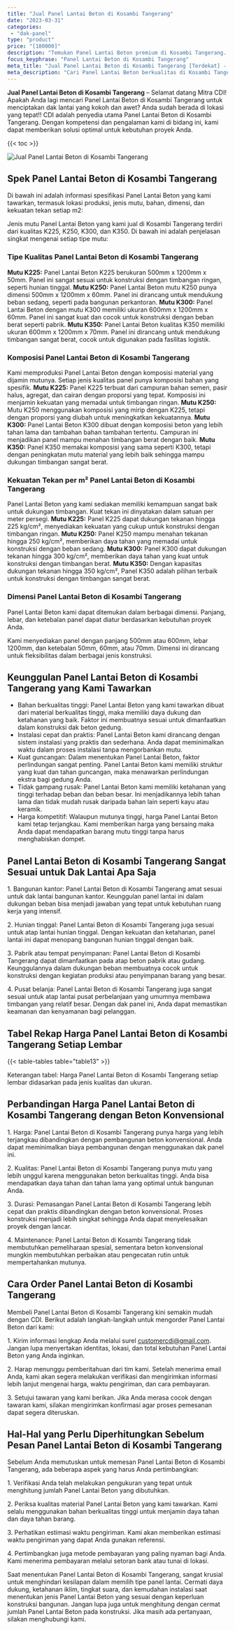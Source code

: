 ```yaml
---
title: "Jual Panel Lantai Beton di Kosambi Tangerang"
date: "2023-03-31"
categories:
 - "dak-panel"
type: "product"
price: "[180000]"
description: "Temukan Panel Lantai Beton premium di Kosambi Tangerang. Solusi ideal untuk proyek konstruksi dengan standar terbaik, Panel Lantai Beton memberikan kekuatan maksimal untuk proyek pembangunan. Hubungi kami sekarang."
focus_keyphrase: "Panel Lantai Beton di Kosambi Tangerang"
meta_title: "Jual Panel Lantai Beton di Kosambi Tangerang [Terdekat] - CDI"
meta_description: "Cari Panel Lantai Beton berkualitas di Kosambi Tangerang?. Tersedia Panel Lantai Beton premium untuk pembangunan. Penawaran spesial hanya di sini."
---
```


**Jual Panel Lantai Beton di Kosambi Tangerang** – Selamat datang Mitra CDI! Apakah Anda lagi mencari Panel Lantai Beton di Kosambi Tangerang untuk menciptakan dak lantai yang kokoh dan awet? Anda sudah berada di lokasi yang tepat!! CDI adalah penyedia utama Panel Lantai Beton di Kosambi Tangerang. Dengan kompetensi dan pengalaman kami di bidang ini, kami dapat memberikan solusi optimal untuk kebutuhan proyek Anda.

{{< toc >}}

![Jual Panel Lantai Beton di Kosambi Tangerang](/images/dak-panel/dak-panel-19.jpg)

## Spek Panel Lantai Beton di Kosambi Tangerang

Di bawah ini adalah informasi spesifikasi Panel Lantai Beton yang kami tawarkan, termasuk lokasi produksi, jenis mutu, bahan, dimensi, dan kekuatan tekan setiap m2:

Jenis mutu Panel Lantai Beton yang kami jual di Kosambi Tangerang terdiri dari kualitas K225, K250, K300, dan K350. Di bawah ini adalah penjelasan singkat mengenai setiap tipe mutu:

### Tipe Kualitas Panel Lantai Beton di Kosambi Tangerang

**Mutu K225:** Panel Lantai Beton K225 berukuran 500mm x 1200mm x 50mm. Panel ini sangat sesuai untuk konstruksi dengan timbangan ringan, seperti hunian tinggal.
**Mutu K250:** Panel Lantai Beton mutu K250 punya dimensi 500mm x 1200mm x 60mm. Panel ini dirancang untuk mendukung beban sedang, seperti pada bangunan perkantoran.
**Mutu K300:** Panel Lantai Beton dengan mutu K300 memiliki ukuran 600mm x 1200mm x 60mm. Panel ini sangat kuat dan cocok untuk konstruksi dengan beban berat seperti pabrik.
**Mutu K350:** Panel Lantai Beton kualitas K350 memiliki ukuran 600mm x 1200mm x 70mm. Panel ini dirancang untuk mendukung timbangan sangat berat, cocok untuk digunakan pada fasilitas logistik.

### Komposisi Panel Lantai Beton di Kosambi Tangerang

Kami memproduksi Panel Lantai Beton dengan komposisi material yang dijamin mutunya. Setiap jenis kualitas panel punya komposisi bahan yang spesifik.
**Mutu K225:** Panel K225 terbuat dari campuran bahan semen, pasir halus, agregat, dan cairan dengan proporsi yang tepat. Komposisi ini menjamin kekuatan yang memadai untuk timbangan ringan.
**Mutu K250:** Mutu K250 menggunakan komposisi yang mirip dengan K225, tetapi dengan proporsi yang diubah untuk meningkatkan kekuatannya.
**Mutu K300:** Panel Lantai Beton K300 dibuat dengan komposisi beton yang lebih tahan lama dan tambahan bahan tambahan tertentu. Campuran ini menjadikan panel mampu menahan timbangan berat dengan baik.
**Mutu K350:** Panel K350 memakai komposisi yang sama seperti K300, tetapi dengan peningkatan mutu material yang lebih baik sehingga mampu dukungan timbangan sangat berat.

### Kekuatan Tekan per m² Panel Lantai Beton di Kosambi Tangerang

Panel Lantai Beton yang kami sediakan memiliki kemampuan sangat baik untuk dukungan timbangan. Kuat tekan ini dinyatakan dalam satuan per meter persegi.
**Mutu K225:** Panel K225 dapat dukungan tekanan hingga 225 kg/cm², menyediakan kekuatan yang cukup untuk konstruksi dengan timbangan ringan.
**Mutu K250:** Panel K250 mampu menahan tekanan hingga 250 kg/cm², memberikan daya tahan yang memadai untuk konstruksi dengan beban sedang.
**Mutu K300:** Panel K300 dapat dukungan tekanan hingga 300 kg/cm², memberikan daya tahan yang kuat untuk konstruksi dengan timbangan berat.
**Mutu K350:** Dengan kapasitas dukungan tekanan hingga 350 kg/cm², Panel K350 adalah pilihan terbaik untuk konstruksi dengan timbangan sangat berat.

### Dimensi Panel Lantai Beton di Kosambi Tangerang

Panel Lantai Beton kami dapat ditemukan dalam berbagai dimensi. Panjang, lebar, dan ketebalan panel dapat diatur berdasarkan kebutuhan proyek Anda.

Kami menyediakan panel dengan panjang 500mm atau 600mm, lebar 1200mm, dan ketebalan 50mm, 60mm, atau 70mm. Dimensi ini dirancang untuk fleksibilitas dalam berbagai jenis konstruksi.

## Keunggulan Panel Lantai Beton di Kosambi Tangerang yang Kami Tawarkan

*   Bahan berkualitas tinggi: Panel Lantai Beton yang kami tawarkan dibuat dari material berkualitas tinggi, maka memiliki daya dukung dan ketahanan yang baik. Faktor ini membuatnya sesuai untuk dimanfaatkan dalam konstruksi dak beton gedung.
*   Instalasi cepat dan praktis: Panel Lantai Beton kami dirancang dengan sistem instalasi yang praktis dan sederhana. Anda dapat meminimalkan waktu dalam proses instalasi tanpa mengorbankan mutu.
*   Kuat guncangan: Dalam menentukan Panel Lantai Beton, faktor perlindungan sangat penting. Panel Lantai Beton kami memiliki struktur yang kuat dan tahan guncangan, maka menawarkan perlindungan ekstra bagi gedung Anda.
*   Tidak gampang rusak: Panel Lantai Beton kami memiliki ketahanan yang tinggi terhadap beban dan beban besar. Ini menjadikannya lebih tahan lama dan tidak mudah rusak daripada bahan lain seperti kayu atau keramik.
*   Harga kompetitif: Walaupun mutunya tinggi, harga Panel Lantai Beton kami tetap terjangkau. Kami memberikan harga yang bersaing maka Anda dapat mendapatkan barang mutu tinggi tanpa harus menghabiskan dompet.

## Panel Lantai Beton di Kosambi Tangerang Sangat Sesuai untuk Dak Lantai Apa Saja

1\.  Bangunan kantor: Panel Lantai Beton di Kosambi Tangerang amat sesuai untuk dak lantai bangunan kantor. Keunggulan panel lantai ini dalam dukungan beban bisa menjadi jawaban yang tepat untuk kebutuhan ruang kerja yang intensif.

2\.  Hunian tinggal: Panel Lantai Beton di Kosambi Tangerang juga sesuai untuk atap lantai hunian tinggal. Dengan kekuatan dan ketahanan, panel lantai ini dapat menopang bangunan hunian tinggal dengan baik.

3\.  Pabrik atau tempat penyimpanan: Panel Lantai Beton di Kosambi Tangerang dapat dimanfaatkan pada atap beton pabrik atau gudang. Keunggulannya dalam dukungan beban membuatnya cocok untuk konstruksi dengan kegiatan produksi atau penyimpanan barang yang besar.

4\.  Pusat belanja: Panel Lantai Beton di Kosambi Tangerang juga sangat sesuai untuk atap lantai pusat perbelanjaan yang umumnya membawa timbangan yang relatif besar. Dengan dak panel ini, Anda dapat memastikan keamanan dan kenyamanan bagi pelanggan.

## Tabel Rekap Harga Panel Lantai Beton di Kosambi Tangerang Setiap Lembar

{{< table-tables table="table13" >}}

Keterangan tabel: Harga Panel Lantai Beton di Kosambi Tangerang setiap lembar didasarkan pada jenis kualitas dan ukuran.

## Perbandingan Harga Panel Lantai Beton di Kosambi Tangerang dengan Beton Konvensional

1\.  Harga: Panel Lantai Beton di Kosambi Tangerang punya harga yang lebih terjangkau dibandingkan dengan pembangunan beton konvensional. Anda dapat meminimalkan biaya pembangunan dengan menggunakan dak panel ini.

2\.  Kualitas: Panel Lantai Beton di Kosambi Tangerang punya mutu yang lebih unggul karena menggunakan beton berkualitas tinggi. Anda bisa mendapatkan daya tahan dan tahan lama yang optimal untuk bangunan Anda.

3\.  Durasi: Pemasangan Panel Lantai Beton di Kosambi Tangerang lebih cepat dan praktis dibandingkan dengan beton konvensional. Proses konstruksi menjadi lebih singkat sehingga Anda dapat menyelesaikan proyek dengan lancar.

4\.  Maintenance: Panel Lantai Beton di Kosambi Tangerang tidak membutuhkan pemeliharaan spesial, sementara beton konvensional mungkin membutuhkan perbaikan atau pengecatan rutin untuk mempertahankan mutunya.

## Cara Order Panel Lantai Beton di Kosambi Tangerang

Membeli Panel Lantai Beton di Kosambi Tangerang kini semakin mudah dengan CDI. Berikut adalah langkah-langkah untuk mengorder Panel Lantai Beton dari kami:

1\.  Kirim informasi lengkap Anda melalui surel customercdi@gmail.com. Jangan lupa menyertakan identitas, lokasi, dan total kebutuhan Panel Lantai Beton yang Anda inginkan.

2\.  Harap menunggu pemberitahuan dari tim kami. Setelah menerima email Anda, kami akan segera melakukan verifikasi dan mengirimkan informasi lebih lanjut mengenai harga, waktu pengiriman, dan cara pembayaran.

3\.  Setujui tawaran yang kami berikan. Jika Anda merasa cocok dengan tawaran kami, silakan mengirimkan konfirmasi agar proses pemesanan dapat segera diteruskan.

## Hal-Hal yang Perlu Diperhitungkan Sebelum Pesan Panel Lantai Beton di Kosambi Tangerang

Sebelum Anda memutuskan untuk memesan Panel Lantai Beton di Kosambi Tangerang, ada beberapa aspek yang harus Anda pertimbangkan:

1\.  Verifikasi Anda telah melakukan pengukuran yang tepat untuk menghitung jumlah Panel Lantai Beton yang dibutuhkan.

2\.  Periksa kualitas material Panel Lantai Beton yang kami tawarkan. Kami selalu menggunakan bahan berkualitas tinggi untuk menjamin daya tahan dan daya tahan barang.

3\.  Perhatikan estimasi waktu pengiriman. Kami akan memberikan estimasi waktu pengiriman yang dapat Anda gunakan referensi.

4\.  Pertimbangkan juga metode pembayaran yang paling nyaman bagi Anda. Kami menerima pembayaran melalui setoran bank atau tunai di lokasi.

Saat menentukan Panel Lantai Beton di Kosambi Tangerang, sangat krusial untuk menghindari kesilapan dalam memilih tipe panel lantai. Cermati daya dukung, ketahanan iklim, tingkat suara, dan kemudahan instalasi saat menentukan jenis Panel Lantai Beton yang sesuai dengan keperluan konstruksi bangunan. Jangan lupa juga untuk menghitung dengan cermat jumlah Panel Lantai Beton pada konstruksi. Jika masih ada pertanyaan, silakan menghubungi kami.